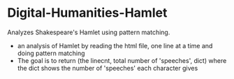 # Digital-Humanities-Hamlet
Analyzes Shakespeare's Hamlet using pattern matching. 

- an analysis of Hamlet by reading the html file, one line at a time and doing pattern matching
- The goal is to return (the linecnt, total number of 'speeches', dict) where the dict shows the number of 'speeches' each character gives
